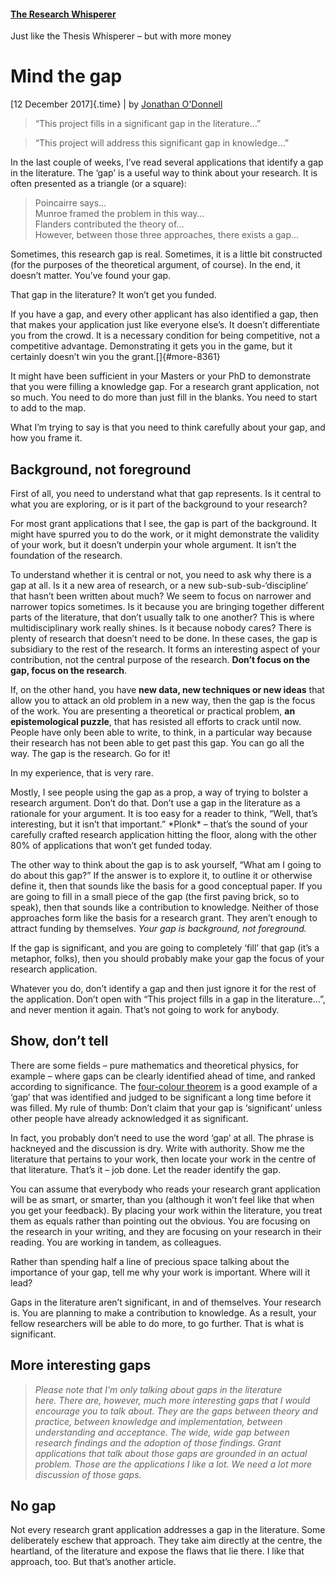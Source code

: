 #### [The Research Whisperer](https://theresearchwhisperer.wordpress.com/)

Just like the Thesis Whisperer – but with more money

Mind the gap
============

[12 December 2017]{.time} | by [Jonathan O'Donnell](https://theresearchwhisperer.wordpress.com/author/jod999/)

> “This project fills in a significant gap in the literature…”

> “This project will address this significant gap in knowledge…”

In the last couple of weeks, I’ve read several applications that
identify a gap in the literature. The ‘gap’ is a useful way to think
about your research. It is often presented as a triangle (or a square):

> Poincairre says…\
> Munroe framed the problem in this way…\
> Flanders contributed the theory of…\
> However, between those three approaches, there exists a gap…

Sometimes, this research gap is real. Sometimes, it is a little bit
constructed (for the purposes of the theoretical argument, of course).
In the end, it doesn’t matter. You’ve found your gap.

That gap in the literature? It won’t get you funded.

If you have a gap, and every other applicant has also identified a gap,
then that makes your application just like everyone else’s. It doesn’t
differentiate you from the crowd. It is a necessary condition for being
competitive, not a competitive advantage. Demonstrating it gets you in
the game, but it certainly doesn’t win you the grant.[]{#more-8361}

It might have been sufficient in your Masters or your PhD to demonstrate
that you were filling a knowledge gap. For a research grant application,
not so much. You need to do more than just fill in the blanks. You need
to start to add to the map.

What I’m trying to say is that you need to think carefully about your
gap, and how you frame it.

Background, not foreground
--------------------------

First of all, you need to understand what that gap represents. Is it
central to what you are exploring, or is it part of the background to
your research?

For most grant applications that I see, the gap is part of the
background. It might have spurred you to do the work, or it might
demonstrate the validity of your work, but it doesn’t underpin your
whole argument. It isn’t the foundation of the research.

To understand whether it is central or not, you need to ask why there is
a gap at all. Is it a new area of research, or a new
sub-sub-sub-‘discipline’ that hasn’t been written about much? We seem to
focus on narrower and narrower topics sometimes. Is it because you are
bringing together different parts of the literature, that don’t usually
talk to one another? This is where multidisciplinary work really shines.
Is it because nobody cares? There is plenty of research that doesn’t
need to be done. In these cases, the gap is subsidiary to the rest of
the research. It forms an interesting aspect of your contribution, not
the central purpose of the research. **Don’t focus on the gap, focus on
the research**.

If, on the other hand, you have **new data, new techniques or new ideas**
that allow you to attack an old problem in a new way, then the gap is
the focus of the work. You are presenting a theoretical or practical
problem, **an epistemological puzzle**, that has resisted all efforts to
crack until now. People have only been able to write, to think, in a
particular way because their research has not been able to get past this
gap. You can go all the way. The gap is the research. Go for it!

In my experience, that is very rare.

Mostly, I see people using the gap as a prop, a way of trying to bolster
a research argument. Don’t do that. Don’t use a gap in the literature as
a rationale for your argument. It is too easy for a reader to think,
“Well, that’s interesting, but it isn’t that important.” \*Plonk\* –
that’s the sound of your carefully crafted research application hitting
the floor, along with the other 80% of applications that won’t get
funded today.

The other way to think about the gap is to ask yourself, “What am I
going to do about this gap?” If the answer is to explore it, to outline
it or otherwise define it, then that sounds like the basis for a good
conceptual paper. If you are going to fill in a small piece of the gap
(the first paving brick, so to speak), then that sounds like a
contribution to knowledge. Neither of those approaches form like the
basis for a research grant. They aren’t enough to attract funding by
themselves. _Your gap is background, not foreground._

If the gap is significant, and you are going to completely ‘fill’ that
gap (it’s a metaphor, folks), then you should probably make your gap the
focus of your research application.

Whatever you do, don’t identify a gap and then just ignore it for the
rest of the application. Don’t open with “This project fills in a gap in
the literature…”, and never mention it again. That’s not going to work
for anybody.

Show, don’t tell
----------------

There are some fields – pure mathematics and theoretical physics, for
example – where gaps can be clearly identified ahead of time, and ranked
according to significance. The [four-colour
theorem](https://en.wikipedia.org/wiki/Four_color_theorem) is a good
example of a ‘gap’ that was identified and judged to be significant a
long time before it was filled. My rule of thumb: Don’t claim that your
gap is ‘significant’ unless other people have already acknowledged it as
significant.

In fact, you probably don’t need to use the word ‘gap’ at all. The
phrase is hackneyed and the discussion is dry. Write with authority.
Show me the literature that pertains to your work, then locate your work
in the centre of that literature. That’s it – job done. Let the reader
identify the gap.

You can assume that everybody who reads your research grant application
will be as smart, or smarter, than you (although it won’t feel like that
when you get your feedback). By placing your work within the literature,
you treat them as equals rather than pointing out the obvious. You are
focusing on the research in your writing, and they are focusing on your
research in their reading. You are working in tandem, as colleagues.

Rather than spending half a line of precious space talking about the
importance of your gap, tell me why your work is important. Where will
it lead?

Gaps in the literature aren’t significant, in and of themselves. Your
research is. You are planning to make a contribution to knowledge. As a
result, your fellow researchers will be able to do more, to go further.
That is what is significant.

More interesting gaps
---------------------

> _Please note that I’m only talking about gaps in the literature here. There are, however, much more interesting gaps that I would encourage you to talk about. They are the gaps between theory and practice, between knowledge and implementation, between understanding and acceptance. The wide, wide gap between research findings and the adoption of those findings. Grant applications that talk about those gaps are grounded in an actual problem. Those are the applications I like a lot. We need a lot more discussion of those gaps._

No gap
------

Not every research grant application addresses a gap in the literature.
Some deliberately eschew that approach. They take aim directly at the
centre, the heartland, of the literature and expose the flaws that lie
there. I like that approach, too. But that’s another article.

